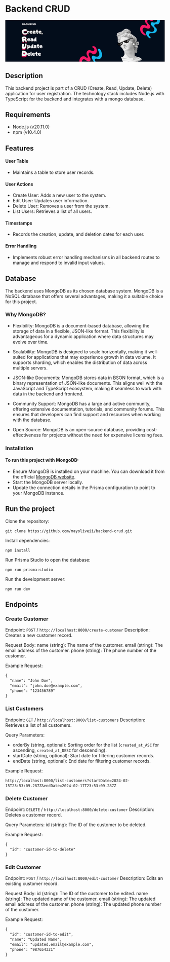 # Backend CRUD
![Alt Text](./public/images/backend-image-readme.png)
## Description

This backend project is part of a CRUD (Create, Read, Update, Delete) application for user registration. The technology stack includes Node.js with TypeScript for the backend and integrates with a mongo database. 

## Requirements

- Node.js (v20.11.0)
- npm (v10.4.0)

## Features
#### User Table
- Maintains a table to store user records.
#### User Actions
- Create User: Adds a new user to the system.
- Edit User: Updates user information.
- Delete User: Removes a user from the system.
- List Users: Retrieves a list of all users.
#### Timestamps
- Records the creation, update, and deletion dates for each user.
#### Error Handling
- Implements robust error handling mechanisms in all backend routes to manage and respond to invalid input values.

## Database
The backend uses MongoDB as its chosen database system. MongoDB is a NoSQL database that offers several advantages, making it a suitable choice for this project.

### Why MongoDB?
- Flexibility: MongoDB is a document-based database, allowing the storage of data in a flexible, JSON-like format. This flexibility is advantageous for a dynamic application where data structures may evolve over time.

- Scalability: MongoDB is designed to scale horizontally, making it well-suited for applications that may experience growth in data volume. It supports sharding, which enables the distribution of data across multiple servers.

- JSON-like Documents: MongoDB stores data in BSON format, which is a binary representation of JSON-like documents. This aligns well with the JavaScript and TypeScript ecosystem, making it seamless to work with data in the backend and frontend.

- Community Support: MongoDB has a large and active community, offering extensive documentation, tutorials, and community forums. This ensures that developers can find support and resources when working with the database.

- Open Source: MongoDB is an open-source database, providing cost-effectiveness for projects without the need for expensive licensing fees.

### Installation
#### To run this project with MongoDB:

- Ensure MongoDB is installed on your machine. You can download it from the official [MongoDB website](https://www.mongodb.com/docs/manual/installation/).
- Start the MongoDB server locally.
- Update the connection details in the Prisma configuration to point to your MongoDB instance.

## Run the project
Clone the repository:
```
git clone https://github.com/mayoliveii/backend-crud.git
```

Install dependencies:

```
npm install
```

Run Prisma Studio to open the database:

```
npm run prisma:studio
```

Run the development server:

```
npm run dev
```

## Endpoints

### Create Customer

Endpoint: `POST` / `http://localhost:8000/create-customer`
Description: Creates a new customer record.

Request Body:
name (string): The name of the customer.
email (string): The email address of the customer.
phone (string): The phone number of the customer.

Example Request:

```gql
{
  "name": "John Doe",
  "email": "john.doe@example.com",
  "phone": "123456789"
}
```

### List Customers
Endpoint: `GET` / `http://localhost:8000/list-customers`
Description: Retrieves a list of all customers.

Query Parameters:

- orderBy (string, optional): Sorting order for the list (`created_at_ASC` for ascending, `created_at_DESC` for descending).
- startDate (string, optional): Start date for filtering customer records.
- endDate (string, optional): End date for filtering customer records.

Example Request:

```gql
http://localhost:8000/list-customers?startDate=2024-02-15T23:53:09.287Z&endDate=2024-02-17T23:53:09.287Z
```

### Delete Customer
Endpoint: `DELETE` / `http://localhost:8000/delete-customer`
Description: Deletes a customer record.

Query Parameters:
id (string): The ID of the customer to be deleted.

Example Request:

```gql
{
  "id": "customer-id-to-delete"
}
```

### Edit Customer
Endpoint: `POST` / `http://localhost:8000/edit-customer`
Description: Edits an existing customer record.

Request Body:
id (string): The ID of the customer to be edited.
name (string): The updated name of the customer.
email (string): The updated email address of the customer.
phone (string): The updated phone number of the customer.

Example Request:
```gql
{
  "id": "customer-id-to-edit",
  "name": "Updated Name",
  "email": "updated.email@example.com",
  "phone": "987654321"
}
```